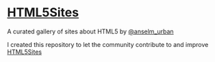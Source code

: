 # [HTML5Sites](https://html5sit.es)
A curated gallery of sites about HTML5 by [@anselm_urban](https://twitter.com/anselm_urban)

I created this repository to let the community contribute to and improve [HTML5Sites](https://html5sit.es)
